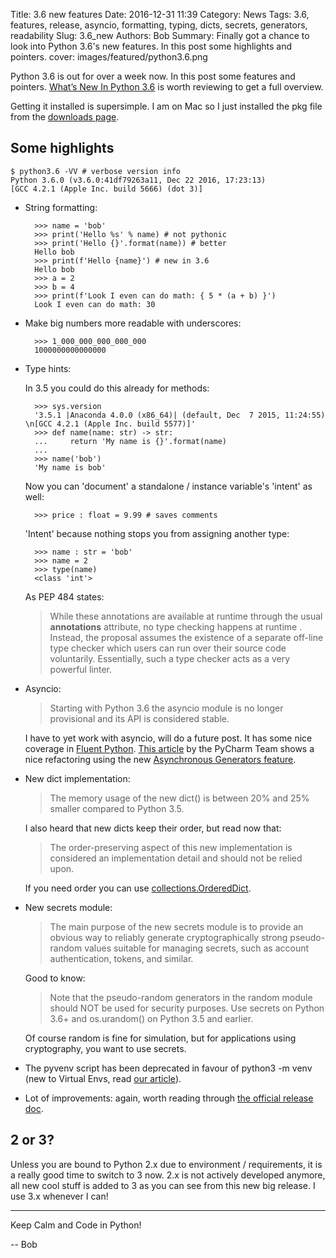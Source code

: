 Title: 3.6 new features
Date: 2016-12-31 11:39
Category: News
Tags: 3.6, features, release, asyncio, formatting, typing, dicts, secrets, generators, readability
Slug: 3.6_new
Authors: Bob
Summary: Finally got a chance to look into Python 3.6's new features. In this post some highlights and pointers.
cover: images/featured/python3.6.png

Python 3.6 is out for over a week now. In this post some features and pointers. [What’s New In Python 3.6](https://docs.python.org/3.6/whatsnew/3.6.html) is worth reviewing to get a full overview.

Getting it installed is supersimple. I am on Mac so I just installed the pkg file from the [downloads page](https://www.python.org/downloads/).

## Some highlights

~~~~
$ python3.6 -VV # verbose version info
Python 3.6.0 (v3.6.0:41df79263a11, Dec 22 2016, 17:23:13) 
[GCC 4.2.1 (Apple Inc. build 5666) (dot 3)]
~~~~

* String formatting: 

		>>> name = 'bob'
		>>> print('Hello %s' % name) # not pythonic
		>>> print('Hello {}'.format(name)) # better
		Hello bob
		>>> print(f'Hello {name}') # new in 3.6
		Hello bob
		>>> a = 2
		>>> b = 4
		>>> print(f'Look I even can do math: { 5 * (a + b) }')
		Look I even can do math: 30

* Make big numbers more readable with underscores: 

		>>> 1_000_000_000_000_000
		1000000000000000

* Type hints:

	In 3.5 you could do this already for methods:

		>>> sys.version
		'3.5.1 |Anaconda 4.0.0 (x86_64)| (default, Dec  7 2015, 11:24:55) \n[GCC 4.2.1 (Apple Inc. build 5577)]'
		>>> def name(name: str) -> str:
		...     return 'My name is {}'.format(name)
		... 
		>>> name('bob')
		'My name is bob'

	Now you can 'document' a standalone / instance variable's 'intent' as well:

		>>> price : float = 9.99 # saves comments

	'Intent' because nothing stops you from assigning another type: 

		>>> name : str = 'bob'
		>>> name = 2
		>>> type(name)
		<class 'int'>

	As PEP 484 states:

	> While these annotations are available at runtime through the usual __annotations__ attribute, no type checking happens at runtime . Instead, the proposal assumes the existence of a separate off-line type checker which users can run over their source code voluntarily. Essentially, such a type checker acts as a very powerful linter. 

* Asyncio:

	> Starting with Python 3.6 the asyncio module is no longer provisional and its API is considered stable.

	I have to yet work with asyncio, will do a future post. It has some nice coverage in [Fluent Python](https://www.amazon.com/Fluent-Python-Concise-Effective-Programming/dp/1491946008/ref=sr_1_1?ie=UTF8&qid=1483179119&sr=8-1&keywords=fluent+python). [This article](https://blog.jetbrains.com/pycharm/2016/12/python-3-6-a-quick-look/) by the PyCharm Team shows a nice refactoring using the new [Asynchronous Generators feature](https://docs.python.org/dev/whatsnew/3.6.html#pep-525-asynchronous-generators).

* New dict implementation: 

	> The memory usage of the new dict() is between 20% and 25% smaller compared to Python 3.5. 

	I also heard that new dicts keep their order, but read now that:

	> The order-preserving aspect of this new implementation is considered an implementation detail and should not be relied upon.

	If you need order you can use [collections.OrderedDict](https://docs.python.org/3.6/library/collections.html#collections.OrderedDict).

* New secrets module: 

	> The main purpose of the new secrets module is to provide an obvious way to reliably generate cryptographically strong pseudo-random values suitable for managing secrets, such as account authentication, tokens, and similar.

	Good to know: 

	> Note that the pseudo-random generators in the random module should NOT be used for security purposes. Use secrets on Python 3.6+ and os.urandom() on Python 3.5 and earlier.

	Of course random is fine for simulation, but for applications using cryptography, you want to use secrets.

* The pyvenv script has been deprecated in favour of python3 -m venv (new to Virtual Envs, read [our article](http://pybit.es/the-beauty-of-virtualenv.html)).

* Lot of improvements: again, worth reading through [the official release doc](https://docs.python.org/3.6/whatsnew/3.6.html). 

## 2 or 3?

Unless you are bound to Python 2.x due to environment / requirements, it is a really good time to switch to 3 now. 2.x is not actively developed anymore, all new cool stuff is added to 3 as you can see from this new big release. I use 3.x whenever I can!

---

Keep Calm and Code in Python!

-- Bob
